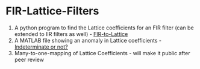 # FIR-Lattice-Filters

1. A python program to find the Lattice coefficients for an FIR filter (can be extended to IIR filters as well) - [FIR-to-Lattice](https://github.com/aquantumreality/FIR-Lattice-Filters/blob/main/FIR_to_lattice.py)
2. A MATLAB file showing an anomaly in Lattice coefficients - [Indeterminate or not?](https://github.com/aquantumreality/FIR-Lattice-Filters/blob/main/lattice.mat)
3. Many-to-one-mapping of Lattice Coefficients - will make it public after peer review
